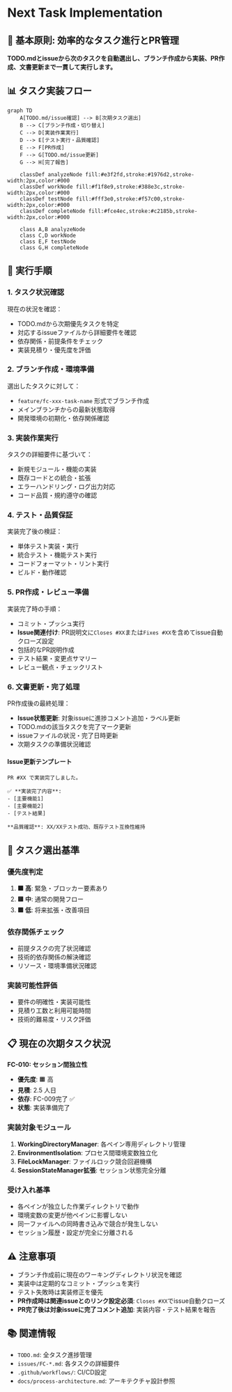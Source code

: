 # Next Task Implementation

## 🎯 基本原則: 効率的なタスク進行とPR管理

**TODO.mdとissueから次のタスクを自動選出し、ブランチ作成から実装、PR作成、文書更新まで一貫して実行します。**

## 📊 タスク実装フロー

```mermaid
graph TD
    A[TODO.md/issue確認] --> B[次期タスク選出]
    B --> C[ブランチ作成・切り替え]
    C --> D[実装作業実行]
    D --> E[テスト実行・品質確認]
    E --> F[PR作成]
    F --> G[TODO.md/issue更新]
    G --> H[完了報告]

    classDef analyzeNode fill:#e3f2fd,stroke:#1976d2,stroke-width:2px,color:#000
    classDef workNode fill:#f1f8e9,stroke:#388e3c,stroke-width:2px,color:#000
    classDef testNode fill:#fff3e0,stroke:#f57c00,stroke-width:2px,color:#000
    classDef completeNode fill:#fce4ec,stroke:#c2185b,stroke-width:2px,color:#000

    class A,B analyzeNode
    class C,D workNode
    class E,F testNode
    class G,H completeNode
```

## 🚀 実行手順

### 1. タスク状況確認

現在の状況を確認：
- TODO.mdから次期優先タスクを特定
- 対応するissueファイルから詳細要件を確認
- 依存関係・前提条件をチェック
- 実装見積り・優先度を評価

### 2. ブランチ作成・環境準備

選出したタスクに対して：
- `feature/fc-xxx-task-name` 形式でブランチ作成
- メインブランチからの最新状態取得
- 開発環境の初期化・依存関係確認

### 3. 実装作業実行

タスクの詳細要件に基づいて：
- 新規モジュール・機能の実装
- 既存コードとの統合・拡張
- エラーハンドリング・ログ出力対応
- コード品質・規約遵守の確認

### 4. テスト・品質保証

実装完了後の検証：
- 単体テスト実装・実行
- 統合テスト・機能テスト実行
- コードフォーマット・リント実行
- ビルド・動作確認

### 5. PR作成・レビュー準備

実装完了時の手順：
- コミット・プッシュ実行
- **Issue関連付け**: PR説明文に`Closes #XX`または`Fixes #XX`を含めてissue自動クローズ設定
- 包括的なPR説明作成
- テスト結果・変更点サマリー
- レビュー観点・チェックリスト

### 6. 文書更新・完了処理

PR作成後の最終処理：
- **Issue状態更新**: 対象issueに進捗コメント追加・ラベル更新
- TODO.mdの該当タスクを完了マーク更新
- issueファイルの状況・完了日時更新
- 次期タスクの準備状況確認

#### Issue更新テンプレート
```
PR #XX で実装完了しました。

✅ **実装完了内容**:
- [主要機能1]
- [主要機能2] 
- [テスト結果]

**品質確認**: XX/XXテスト成功、既存テスト互換性維持
```

## 📝 タスク選出基準

### 優先度判定
1. **🟧 高**: 緊急・ブロッカー要素あり
2. **🟨 中**: 通常の開発フロー
3. **🟩 低**: 将来拡張・改善項目

### 依存関係チェック
- 前提タスクの完了状況確認
- 技術的依存関係の解決確認
- リソース・環境準備状況確認

### 実装可能性評価
- 要件の明確性・実装可能性
- 見積り工数と利用可能時間
- 技術的難易度・リスク評価

## 📋 現在の次期タスク状況

**FC-010: セッション間独立性**
- **優先度**: 🟧 高
- **見積**: 2.5 人日
- **依存**: FC-009完了 ✅
- **状態**: 実装準備完了

### 実装対象モジュール
1. **WorkingDirectoryManager**: 各ペイン専用ディレクトリ管理
2. **EnvironmentIsolation**: プロセス間環境変数独立化
3. **FileLockManager**: ファイルロック競合回避機構
4. **SessionStateManager拡張**: セッション状態完全分離

### 受け入れ基準
- 各ペインが独立した作業ディレクトリで動作
- 環境変数の変更が他ペインに影響しない
- 同一ファイルへの同時書き込みで競合が発生しない
- セッション履歴・設定が完全に分離される

## ⚠️ 注意事項

- ブランチ作成前に現在のワーキングディレクトリ状況を確認
- 実装中は定期的なコミット・プッシュを実行
- テスト失敗時は実装修正を優先
- **PR作成時は関連issueとのリンク設定必須**: `Closes #XX`でissue自動クローズ
- **PR完了後は対象issueに完了コメント追加**: 実装内容・テスト結果を報告

## 📚 関連情報

- `TODO.md`: 全タスク進捗管理
- `issues/FC-*.md`: 各タスクの詳細要件
- `.github/workflows/`: CI/CD設定
- `docs/process-architecture.md`: アーキテクチャ設計参照